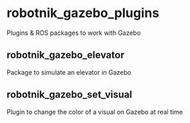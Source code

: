 # robotnik_gazebo_plugins
Plugins &amp; ROS packages to work with Gazebo

## robotnik_gazebo_elevator

Package to simulate an elevator in Gazebo

## robotnik_gazebo_set_visual

Plugin to change the color of a visual on Gazebo at real time
